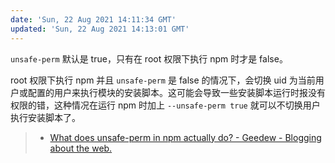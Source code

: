 ```yaml
---
date: 'Sun, 22 Aug 2021 14:11:34 GMT'
updated: 'Sun, 22 Aug 2021 14:13:01 GMT'
---
```


`unsafe-perm` 默认是 true，只有在 root 权限下执行 npm 时才是 false。

root 权限下执行 npm 并且 `unsafe-perm` 是 false 的情况下，会切换 uid 为当前用户或配置的用户来执行模块的安装脚本。这可能会导致一些安装脚本运行时报没有权限的错，这种情况在运行 npm 时加上 `--unsafe-perm true` 就可以不切换用户执行安装脚本了。

> -   [What does unsafe-perm in npm actually do? - Geedew - Blogging about the web.](https://geedew.com/What-does-unsafe-perm-in-npm-actually-do/)
